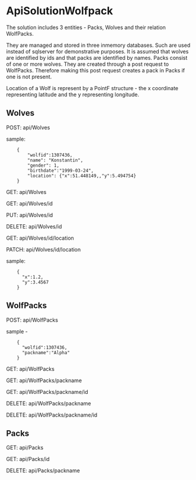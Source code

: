 # ApiSolutionWolfpack
The solution includes 3 entities - Packs, Wolves and their relation WolfPacks.

They are managed and stored in three inmemory databases. Such are used instead of sqlserver for demonstrative purposes.
It is assumed that wolves are identified by ids and that packs are identified by names.
Packs consist of one or more wolves. They are created through a post request to WolfPacks.
Therefore making this post request creates a pack in Packs if one is not present.

Location of a Wolf is represent by a PointF structure - the x coordinate representing latitude and the y representing longitude.

## Wolves

POST: api/Wolves

sample:

        {	    
            "wolfid":1307436,
            "name": "Konstantin",
            "gender": 1,
            "birthdate":"1999-03-24",
            "location": {"x":51.448149,,"y":5.494754}
        }

GET: api/Wolves


  
GET: api/Wolves/id

PUT: api/Wolves/id

DELETE: api/Wolves/id

GET: api/Wolves/id/location

PATCH: api/Wolves/id/location

sample:

        {
          "x":1.2,
          "y":3.4567
        }
## WolfPacks

POST: api/WolfPacks

sample -

        {
          "wolfid":1307436,
          "packname":"Alpha"
        }

GET: api/WolfPacks

GET: api/WolfPacks/packname

GET: api/WolfPacks/packname/id

DELETE: api/WolfPacks/packname

DELETE: api/WolfPacks/packname/id

## Packs

GET: api/Packs

GET: api/Packs/id

DELETE: api/Packs/packname
